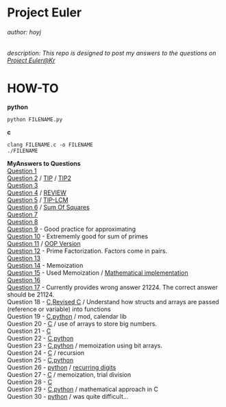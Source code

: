 # Project Euler
###### author: hoyj
###### description: This repo is designed to post my answers to the questions on [Project Euler@Kr](http://euler.synap.co.kr)

# HOW-TO
**python**
```shell
python FILENAME.py
```
  
**c**
```shell
clang FILENAME.c -o FILENAME
./FILENAME
```

**MyAnswers to Questions**  
[Question 1](./1.py)   
[Question 2](./2.py) / [TIP](./2_tip.md) / [TIP2](./2_tip2.md)  
[Question 3](./3.py)  
[Question 4](./4.py) / [REVIEW](./4_Answer2.py)  
[Question 5](./5.py) / [TIP-LCM](./5_LCM.md)  
[Question 6](./6.py) / [Sum Of Squares](./6_Squares.md)  
[Question 7](./7.py)  
[Question 8](./8.py)  
[Question 9](./9.py) - Good practice for approximating  
[Question 10](./10.py) - Extrememly good for sum of primes  
[Question 11](./11.py) / [OOP Version](./11_revised.py)  
[Question 12](./12.py) - Prime Factorization. Factors come in pairs.  
[Question 13](./13.py)  
[Question 14](./14.py) - Memoization  
[Question 15](./15.py) - Used Memoization / [Mathematical implementation](./15_math.py)  
[Question 16](./16.py)  
[Question 17](./17.py) - Currently provides wrong answer 21224. The correct answer should be 21124.  
Question 18 - [C](./18.c),[Revised C](./18_revised.c) / Understand how structs and arrays are passed (reference or variable) into functions  
Question 19 - [C](./19.c),[python](./19.py) / mod, calendar lib  
Question 20 - [C](./20.c) / use of arrays to store big numbers.  
Question 21 - [C](./21.c)  
Question 22 - [C](./22.c),[python](./22.py)  
Question 23 - [C](./23.c),[python](./23.py) / memoization using bit arrays.  
Question 24 - [C](./24.c) / recursion  
Question 25 - [C](./25.c),[python](./25.py)  
Question 26 - [python](./26.py) / [recurring digits](./26_read.md)  
Question 27 - [C](./27.c) / memoization, trial division  
Question 28 - [C](./28.c)  
Question 29 - [C](./29.c),[python](./29.py) / mathematical approach in C  
Question 30 - [python](./30.c) / was quite difficult...  


